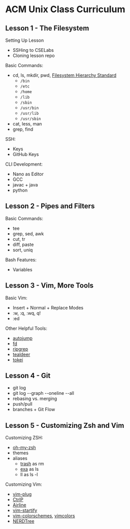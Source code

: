 # ACM Unix Class Curriculum

## Lesson 1 - The Filesystem

Setting Up Lesson
 - SSHing to CSELabs
 - Cloning lesson repo

Basic Commands:

 - cd, ls, mkdir, pwd, [Filesystem Hierarchy Standard](https://en.wikipedia.org/wiki/Filesystem_Hierarchy_Standard)
   - `/bin`
   - `/etc`
   - `/home`
   - `/lib`
   - `/sbin`
   - `/usr/bin`
   - `/usr/lib`
   - `/usr/sbin`
 - cat, less, man
 - grep, find

SSH:

 - Keys
 - GitHub Keys

CLI Development:

 - Nano as Editor
 - GCC
 - javac + java
 - python

## Lesson 2 - Pipes and Filters

Basic Commands:

 - tee
 - grep, sed, awk
 - cut, tr
 - diff, paste
 - sort, uniq

Bash Features:

 - Variables

## Lesson 3 - Vim, More Tools

Basic Vim:

 - Insert + Normal + Replace Modes
 - :w, :q, :wq, q!
 - :ed

Other Helpful Tools:

 - [autojump](https://github.com/wting/autojump)
 - [fd](https://github.com/sharkdp/fd)
 - [ripgrep](https://github.com/BurntSushi/ripgrep)
 - [tealdeer](https://github.com/dbrgn/tealdeer)
 - [tokei](https://github.com/Aaronepower/tokei)

## Lesson 4 - Git

 - git log
 - git log --graph --oneline --all
 - rebasing vs. merging
 - push/pull
 - branches + Git Flow

## Lesson 5 - Customizing Zsh and Vim

Customizing ZSH:

 - [oh-my-zsh](https://ohmyz.sh)
 - themes
 - aliases
   - [trash](https://github.com/andreafrancia/trash-cli) as rm
   - [exa](https://the.exa.website/) as ls
   - ll as ls -l

Customizing Vim:

 - [vim-plug](https://github.com/junegunn/vim-plug)
 - [CtrlP](https://github.com/kien/ctrlp.vim)
 - [Airline](https://github.com/vim-airline/vim-airline)
 - [vim-startify](https://github.com/mhinz/vim-startify)
 - [vim-colorschemes](https://github.com/flazz/vim-colorschemes), [vimcolors](http://vimcolors.com/)
 - [NERDTree](https://github.com/scrooloose/nerdtree)
